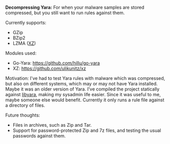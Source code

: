 __Decompressing Yara:__ For when your malware samples are stored compressed, but you still want to run rules against them.

Currently supports:
* GZip
* BZip2
* LZMA ([XZ](https://tukaani.org/xz/))

Modules used:
* Go-Yara: https://github.com/hillu/go-yara
* XZ: https://github.com/ulikunitz/xz

Motivation: I've had to test Yara rules with malware which was compressed, but also on different systems, which may or may not have Yara installed. Maybe it was an older version of Yara. I've compiled the project statically against [libyara](https://github.com/VirusTotal/yara), making my sysadmin life easier. Since it was useful to me, maybe someone else would benefit. Currently it only runs a rule file against a directory of files.

Future thoughts:
* Files in archives, such as Zip and Tar.
* Support for password-protected Zip and 7z files, and testing the usual passwords against them.